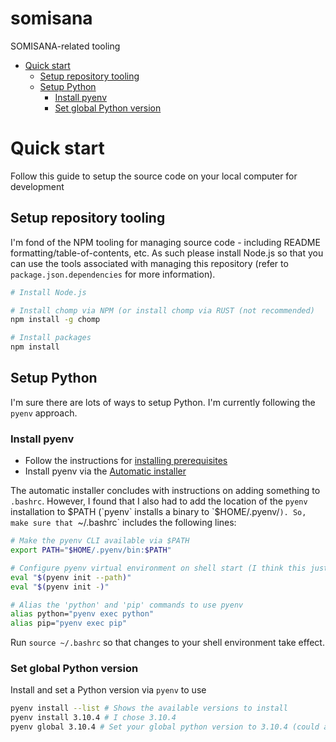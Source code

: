 # somisana

SOMISANA-related tooling

<!-- START doctoc generated TOC please keep comment here to allow auto update -->
<!-- DON'T EDIT THIS SECTION, INSTEAD RE-RUN doctoc TO UPDATE -->

- [Quick start](#quick-start)
  - [Setup repository tooling](#setup-repository-tooling)
  - [Setup Python](#setup-python)
    - [Install pyenv](#install-pyenv)
    - [Set global Python version](#set-global-python-version)

<!-- END doctoc generated TOC please keep comment here to allow auto update -->

# Quick start

Follow this guide to setup the source code on your local computer for development

## Setup repository tooling

I'm fond of the NPM tooling for managing source code - including README formatting/table-of-contents, etc. As such please install Node.js so that you can use the tools associated with managing this repository (refer to `package.json.dependencies` for more information).

```sh
# Install Node.js

# Install chomp via NPM (or install chomp via RUST (not recommended)
npm install -g chomp

# Install packages
npm install
```

## Setup Python
I'm sure there are lots of ways to setup Python. I'm currently following the `pyenv` approach.

### Install pyenv

- Follow the instructions for [installing prerequisites](https://github.com/pyenv/pyenv#installation)
- Install pyenv via the [Automatic installer](https://github.com/pyenv/pyenv#automatic-installer)

The automatic installer concludes with instructions on adding something to `.bashrc`. However, I found that I also had to add the location of the `pyenv` installation to $PATH (`pyenv` installs a binary to `$HOME/.pyenv/`). So, make sure that `~/.bashrc` includes the following lines:

```sh
# Make the pyenv CLI available via $PATH
export PATH="$HOME/.pyenv/bin:$PATH"

# Configure pyenv virtual environment on shell start (I think this just ensures that you use Python via pyenv environments)
eval "$(pyenv init --path)"
eval "$(pyenv init -)"

# Alias the 'python' and 'pip' commands to use pyenv
alias python="pyenv exec python"
alias pip="pyenv exec pip"
```

Run `source ~/.bashrc` so that changes to your shell environment take effect.

### Set global Python version

Install and set a Python version via `pyenv` to use

```sh
pyenv install --list # Shows the available versions to install
pyenv install 3.10.4 # I chose 3.10.4
pyenv global 3.10.4 # Set your global python version to 3.10.4 (could also be locally set)
```

